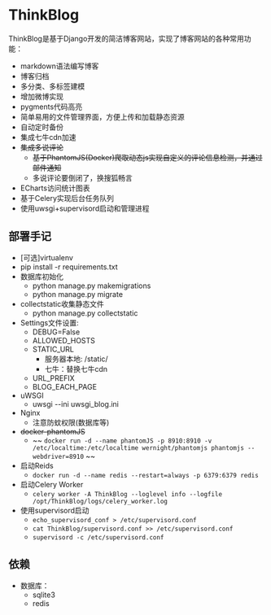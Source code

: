 # ThinkBlog

ThinkBlog是基于Django开发的简洁博客网站，实现了博客网站的各种常用功能：
- markdown语法编写博客
- 博客归档
- 多分类、多标签建模
- 增加微博实现
- pygments代码高亮
- 简单易用的文件管理界面，方便上传和加载静态资源
- 自动定时备份
- 集成七牛cdn加速
- ~~集成多说评论~~
    - ~~基于PhantomJS(Docker)爬取动态js实现自定义的评论信息检测，并通过邮件通知~~
    - 多说评论要倒闭了，换搜狐畅言
- ECharts访问统计图表
- 基于Celery实现后台任务队列
- 使用uwsgi+supervisord启动和管理进程


## 部署手记
- [可选]virtualenv
- pip install -r requirements.txt
- 数据库初始化
    + python manage.py makemigrations
    + python manage.py migrate
- collectstatic收集静态文件
    + python manage.py collectstatic
- Settings文件设置:
    - DEBUG=False
    - ALLOWED_HOSTS
    - STATIC_URL
        - 服务器本地: /static/
        - 七牛：替换七牛cdn
    - URL_PREFIX
    - BLOG_EACH_PAGE
-  uWSGI
    +  uwsgi --ini uwsgi_blog.ini
-  Nginx
    - 注意防蚊权限(数据库等)
- ~~docker-phantomJS~~
    - ~~ ```docker run -d --name phantomJS -p 8910:8910 -v /etc/localtime:/etc/localtime wernight/phantomjs phantomjs --webdriver=8910``` ~~
- 启动Reids
    - ```docker run -d --name redis --restart=always -p 6379:6379 redis```
- 启动Celery Worker
    - ```celery worker -A ThinkBlog --loglevel info --logfile /opt/ThinkBlog/logs/celery_worker.log```
- 使用supervisord启动
    - ```echo_supervisord_conf > /etc/supervisord.conf```
    - ```cat ThinkBlog/supervisord.conf >> /etc/supervisord.conf```
    - ```supervisord -c /etc/supervisord.conf```


## 依赖
- 数据库：
    - sqlite3
    - redis
